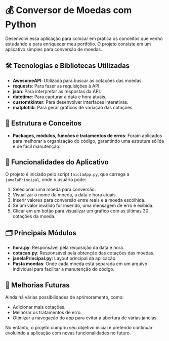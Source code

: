 # 💰 Conversor de Moedas com Python

Desenvolvi essa aplicação para colocar em prática os conceitos que venho estudando e para enriquecer meu portfólio. O projeto consiste em um aplicativo simples para conversão de moedas. 

## 🛠️ Tecnologias e Bibliotecas Utilizadas

- **AwesomeAPI**: Utilizada para buscar as cotações das moedas.
- **requests**: Para fazer as requisições à API.
- **json**: Para interpretar as respostas da API.
- **datetime**: Para capturar a data e hora atuais.
- **customtkinter**: Para desenvolver interfaces interativas.
- **matplotlib**: Para gerar gráficos de variação das cotações.

## 🧩 Estrutura e Conceitos

- **Packages, módulos, funções e tratamentos de erros**: Foram aplicados para melhorar a organização do código, garantindo uma estrutura sólida e de fácil manutenção.

## 📝 Funcionalidades do Aplicativo

O projeto é iniciado pelo script `IniciaApp.py`, que carrega a `janelaPrincipal`, onde o usuário pode:

1. Selecionar uma moeda para conversão.
2. Visualizar o nome da moeda, a data e hora atuais.
3. Inserir valores para conversão entre reais e a moeda escolhida.
4. Se um valor inválido for inserido, uma mensagem de erro é exibida.
5. Clicar em um botão para visualizar um gráfico com as últimas 30 cotações da moeda.

## 🗂️ Principais Módulos

- **hora.py**: Responsável pela requisição da data e hora.
- **cotacao.py**: Responsável pela obtenção das cotações das moedas.
- **janelaPrincipal.py**: Layout principal da aplicação.
- **Pasta moedas**: Onde cada moeda está separada em um arquivo individual para facilitar a manutenção do código.

## 🔧 Melhorias Futuras

Ainda há várias possibilidades de aprimoramento, como:

- Adicionar mais cotações.
- Melhorar os tratamentos de erro.
- Otimizar a navegação do app para evitar a abertura de várias janelas.

No entanto, o projeto cumpriu seu objetivo inicial e pretendo continuar evoluindo a aplicação com novas funcionalidades no futuro.
